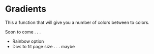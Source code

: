 # Gradients

This a function that will give you a number of colors between to colors.

Soon to come . . .

- Rainbow option
- Divs to fit page size . . . maybe
